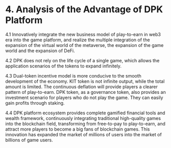 # 4. Analysis of the Advantage of DPK Platform

4.1 Innovatively integrate the new business model of play-to-earn in web3 era into the game platform, and realize the multiple integration of the expansion of the virtual world of the metaverse, the expansion of the game world and the expansion of DeFi.

4.2 DPK does not rely on the life cycle of a single game, which allows the application scenarios of the tokens to expand infinitely.

4.3 Dual-token incentive model is more conducive to the smooth development of the economy. KIT token is not infinite output, while the total amount is limited. The continuous deflation will provide players a clearer pattern of play-to-earn. DPK token, as a governance token, also provides an investment scenario for players who do not play the game. They can easily gain profits through staking.

4.4 DPK platform ecosystem provides complete gamified financial tools and wealth framework, continuously integrating traditional high-quality games into the blockchain field, transforming from free-to-pay to play-to-earn, and attract more players to become a big fans of blockchain games. This innovation has expanded the market of millions of users into the market of billions of game users.
